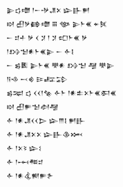 <div class='block'>
<div class='line'>𒉌𒌓𒈩 𒁹𒀸𒋩𒂗𒉽 𒇽𒃲𒂍</div>
<div class='line'>𒊭 𒌷𒃻𒂵𒈩 𒐋 𒀲 𒉌𒈨𒌍 𒄬𒍮</div>
<div class='line'>𒀸 𒄑𒑏 𒃻 𒌋 𒋡 𒁹 𒋡 𒍏𒈨𒌍 𒃻</div>
<div class='line'>𒁹𒋳𒈠𒀭𒈨𒌍𒉌 𒀸 𒅆𒋙</div>
<div class='line'>𒀸 𒌗𒍩 𒉌𒈨𒌍 𒋧𒀭 𒋳𒈠 𒆷 𒋧𒉌</div>
<div class='line'>𒀀𒈾 𒁁𒄯 𒄿𒊐𒁉</div>
<div class='line'>𒌗𒉈 𒌓 𒌋𒌋𒁹𒆚 𒅆𒈨 𒁹𒀭𒉺𒉽𒈨𒌍𒀳𒌍</div>
<div class='line'>𒊭 𒌷𒊓𒈠𒀠𒆷</div>
<div class='line'>𒅆 𒁹𒀭𒂗𒌋𒌋𒆕 𒇽𒐈𒋙 𒂍𒃲</div>
<div class='line'>𒅆 𒁹𒀭𒂗𒉽𒉽 𒇽𒃲𒆠𒈲</div>
<div class='line'>𒅆 𒁹𒉽𒂟 𒇽𒑱</div>
<div class='line'>𒅆 𒁹𒆰𒍣𒄑</div>
<div class='line'>𒅆 𒁹𒀭𒆬𒆍𒊓𒉿</div>
</div>